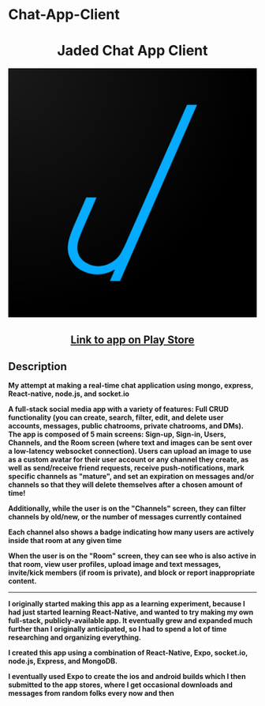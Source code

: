 # Chat-App-Client

<div align="center">

# Jaded Chat App Client

<p>

![developer page hero snip](/assets/web_hi_res_512.png)

</p>

<h2></strong><a href="https://play.google.com/store/apps/details?id=com.graeme.jaded">Link to app on Play Store</a><strong></h2>

</div>

## Description

<p>My attempt at making a real-time chat application using mongo, express, React-native, node.js, and socket.io
</p>

<p>A full-stack social media app with a variety of features: Full CRUD functionality (you can create, search, filter, edit, and delete user accounts, messages, public chatrooms, private chatrooms, and DMs). The app is composed of 5 main screens: Sign-up, Sign-in, Users, Channels, and the Room screen (where text and images can be sent over a low-latency websocket connection). Users can upload an image to use as a custom avatar for their user account or any channel they create, as well as send/receive friend requests, receive push-notifications, mark specific channels as "mature", and set an expiration on messages and/or channels so that they will delete themselves after a chosen amount of time!
</p>

<p>
Additionally, while the user is on the "Channels" screen, they can filter channels by old/new, or the number of messages currently contained


</p>
Each channel also shows a badge indicating how many users are actively inside that room at any given time


<p>
When the user is on the "Room" screen, they can see who is also active in that room, view user profiles, upload image and text messages, invite/kick members (if room is private), and block or report inappropriate content.

<hr>

</p>
I originally started making this app as a learning experiment, because I had just started learning React-Native, and wanted to try making my own full-stack, publicly-available app. It eventually grew and expanded much further than I originally anticipated, so I had to spend a lot of time researching and organizing everything.


<p>
I created this app using a combination of React-Native, Expo, socket.io, node.js, Express, and MongoDB.


</p>

<p>
I eventually used Expo to create the ios and android builds which I then submitted to the app stores, where I get occasional downloads and messages from random folks every now and then


</p>



</div>

